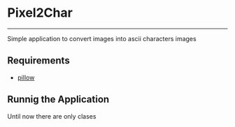 # Pixel2Char

***

Simple application to convert images into ascii characters images

## Requirements

* [pillow](https://python-pillow.org/)

## Runnig the Application

Until now there are only clases
